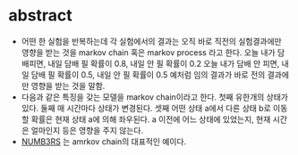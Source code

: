 # abstract

- 어떤 한 실험을 반복하는데 각 실험에서의 결과는 오직 바로 직전의
  실험결과에만 영향을 받는 것을 markov chain 혹은 markov process 라고
  한다. 오늘 내가 담배피면, 내일 담배 필 확률이 0.8, 내일 안 필 확률이
  0.2 오늘 내가 담배 안 피면, 내일 담배 필 확률이 0.5, 내일 안 필
  확률이 0.5 예처럼 임의 결과가 바로 전의 결과에만 영향을 받는 것을
  말함.
- 다음과 같은 특징을 갖는 모델을 markov chain이라고 한다.
  첫째 유한개의 상태가 있다. 둘째 매 시간마다
  상태가 변경된다. 셋째 어떤 상태 a에서 다른 상태 b로
  이동할 확률은 현재 상태 a에 의해 좌우된다. a 이전에
  어느 상태에 있었는지, 현재 시간은 얼마인지 등은 영향을 주지 않는다.
- [NUMB3RS](https://algospot.com/judge/problem/read/NUMB3RS)
  는 amrkov chain의 대표적인 예이다.
  
